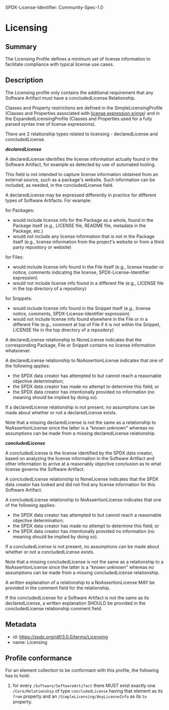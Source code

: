 SPDX-License-Identifier: Community-Spec-1.0

# Licensing

## Summary

The Licensing Profile defines a minimum set of license information to
facilitate compliance with typical license use cases.

## Description

The Licensing profile only contains the additional requirement that any
Software Artifact must have a concludedLicense Relationship.

Classes and Property restrictions are defined in the SimpleLicensingProfile
(Classes and Properties associated with
[license expression srings](../../annexes/SPDX-license-expressions.md)) and in
the ExpandedLicensingProfile (Classes and Properties used for a fully parsed
syntax tree of license expressions).

There are 2 relationship types related to licensing - declaredLicense and
concludedLicense.

***declaredLicense***

A declaredLicense identifies the license information actually found in the
Software Artifact, for example as detected by use of automated tooling.

This field is not intended to capture license information obtained from an
external source, such as a package's website. Such information can be
included, as needed, in the concludedLicense field.

A declaredLicense may be expressed differently in practice for different
types of Software Artifacts. For example:

for Packages:

- would include license info for the Package as a
  whole, found in the Package itself (e.g., LICENSE file,
  README file, metadata in the Package, etc.)
- would not include any license information that is not in the Package
  itself (e.g., license information from the project's website or from a
  third party repository or website)
  
for Files:

- would include license info found in the File itself (e.g., license
  header or notice, comments indicating the license, SPDX-License-Identifier expression)
- would not include license info found in a different file (e.g., LICENSE
  file in the top directory of a repository)
  
for Snippets:

- would include license info found in the Snippet itself (e.g., license
  notice, comments, SPDX-License-Identifier expression)
- would not include license info found elsewhere in the File or in a
  different File (e.g., comment at top of File if it is not within the
  Snippet, LICENSE file in the top directory of a repository)

A declaredLicense relationship to NoneLicense indicates that the
corresponding Package, File or Snippet contains no license information
whatsoever.

A declaredLicense relationship to NoAssertionLicense 
indicates that one of the following applies:

- the SPDX data creator has attempted to but cannot reach a reasonable
  objective determination;
- the SPDX data creator has made no attempt to determine this field; or
- the SPDX data creator has intentionally provided no information (no meaning
  should be implied by doing so).
  
If a declaredLicense relationship is not present, no assumptions can be made
about whether or not a declaredLicense exists.

Note that a missing declaredLicense is not the same as a relationship to
NoAssertionLicense since the latter is a "known unknown" whereas no assumptions
can be made from a missing declaredLicense relationship.

***concludedLicense***

A concludedLicense is the license identified by the SPDX data creator,
based on analyzing the license information in the Software Artifact
and other information to arrive at a reasonably objective
conclusion as to what license governs the Software Artifact.

A concludedLicense relationship to NoneLicense indicates that the
SPDX data creator has looked and did not find any license information for this
Software Artifact.

A concludedLicense relationship to NoAssertionLicense
indicates that one of the following applies:

- the SPDX data creator has attempted to but cannot reach a reasonable
  objective determination;
- the SPDX data creator has made no attempt to determine this field; or
- the SPDX data creator has intentionally provided no information (no
  meaning should be implied by doing so).

If a concludedLicense is not present, no assumptions can be made
about whether or not a concludedLicense exists.

Note that a missing concludedLicense is not the same as a relationship to a
NoAssertionLicense since the latter is a "known unknown" whereas no assumptions
can be made from a missing concludedLicense relationship.

A written explanation of a relationship to a NoAssertionLicense MAY be
provided in the comment field for the relationship.

If the concludedLicense for a Software Artifact is not the
same as its declaredLicense, a written explanation SHOULD be provided in
the concludedLicense relationship comment field.

## Metadata

- id: https://spdx.org/rdf/3.0.0/terms/Licensing
- name: Licensing

## Profile conformance

For an element collection to be conformant with this profile,
the following has to hold:

1. for every `/Software/SoftwareArtifact` there MUST exist exactly one
   `/Core/Relationship` of type `concludedLicense` having that element as its
   `from` property and an `/SimpleLicensing/AnyLicenseInfo` as its `to`
   property.
